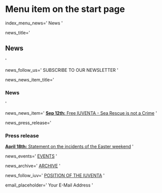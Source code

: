 # Menu item on the start page
index_menu_news='
News
'

news_title='
## News
'

news_follow_us='
SUBSCRIBE TO OUR NEWSLETTER
'

news_news_item_title='
### News
'

news_news_item='
[**Sep 12th:** Free IUVENTA - Sea Rescue is not a Crime](./archive)
'

news_press_release='
### Press release

[**April 18th:** Statement on the incidents of the Easter weekend](../f/files/press_release_180417.pdf) 
'

news_events='
[EVENTS](https://www.facebook.com/pg/JugendRettet/events/)
'

news_archive='
[ARCHIVE](./archive)
'

news_follow_iuv='
[POSITION OF THE IUVENTA](./mission#current)
'

email_placeholder='
Your E-Mail Address
'

